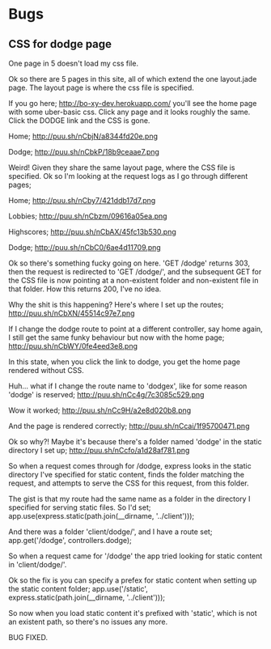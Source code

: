 # Bugs

## CSS for dodge page

One page in 5 doesn't load my css file.

Ok so there are 5 pages in this site, all of which extend the one layout.jade page. The layout page is 
where the css file is specified.

If you go here; http://bo-xy-dev.herokuapp.com/ you'll see the home page with some uber-basic css. Click any
page and it looks roughly the same. Click the DODGE link and the CSS is gone.

Home; http://puu.sh/nCbjN/a8344fd20e.png

Dodge; http://puu.sh/nCbkP/18b9ceaae7.png

Weird! Given they share the same layout page, where the CSS file is specified. Ok so I'm looking at the request logs as I go through different pages;

Home; http://puu.sh/nCby7/421ddb17d7.png

Lobbies; http://puu.sh/nCbzm/09616a05ea.png

Highscores; http://puu.sh/nCbAX/45fc13b530.png

Dodge; http://puu.sh/nCbC0/6ae4d11709.png

Ok so there's something fucky going on here. 'GET /dodge' returns 303, then the request is redirected to 
'GET /dodge/', and the subsequent GET for the CSS file is now pointing at a non-existent folder and 
non-existent file in that folder. How this returns 200, I've no idea. 

Why the shit is this happening? Here's where I set up the routes; http://puu.sh/nCbXN/45514c97e7.png

If I change the dodge route to point at a different controller, say home again, I still get the same
funky behaviour but now with the home page; http://puu.sh/nCbWY/0fe4eed3e8.png

In this state, when you click the link to dodge, you get the home page rendered without CSS. 

Huh... what if I change the route name to 'dodgex', like for some reason 'dodge' is reserved; http://puu.sh/nCc4g/7c3085c529.png

Wow it worked; http://puu.sh/nCc9H/a2e8d020b8.png

And the page is rendered correctly; http://puu.sh/nCcai/1f95700471.png 

Ok so why?! Maybe it's because there's a folder named 'dodge' in the static directory I set up;
http://puu.sh/nCcfo/a1d28af781.png

So when a request comes through for /dodge, express looks in the static directory I've specified for static content, finds
the folder matching the request, and attempts to serve the CSS for this request, from this folder.

The gist is that my route had the same name as a folder in the directory I specified for serving static files. 
So I'd set; app.use(express.static(path.join(__dirname, '../client')));

And there was a folder 'client/dodge/', and I have a route set; app.get('/dodge', controllers.dodge);

So when a request came for '/dodge' the app tried looking for static content in 'client/dodge/'. 


Ok so the fix is you can specify a prefex for static content when setting up the static content folder;
app.use('/static', express.static(path.join(__dirname, '../client')));

So now when you load static content it's prefixed with 'static', which is not an existent path, so there's
no issues any more. 

BUG FIXED.


